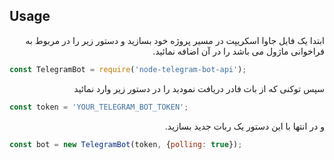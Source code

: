 ## Usage


<p dir='rtl' align='right'>
ابتدا یک فایل جاوا اسکریپت در مسیر پروژه خود بسازید و دستور زیر را در مربوط به فراخوانی ماژول می باشد را در آن اضافه نمائید.
</p>
   
```js
const TelegramBot = require('node-telegram-bot-api');
```

<p dir='rtl' align='right'>
سپس توکنی که از بات فادر دریافت نمودید را در دستور زیر وارد نمائید
</p>  
   
```js
const token = 'YOUR_TELEGRAM_BOT_TOKEN';
```
<p dir='rtl' align='right'>
و در انتها با این دستور یک ربات جدید بسازید.
</p> 
   
```js
const bot = new TelegramBot(token, {polling: true});
```



